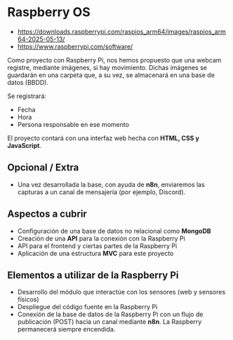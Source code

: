 
# Raspberry OS

- <https://downloads.raspberrypi.com/raspios_arm64/images/raspios_arm64-2025-05-13/>  
- <https://www.raspberrypi.com/software/>  

Como proyecto con Raspberry Pi, nos hemos propuesto que una webcam registre, mediante imágenes, si hay movimiento. Dichas imágenes se guardarán en una carpeta que, a su vez, se almacenará en una base de datos (BBDD).  

Se registrará:  

- Fecha  
- Hora  
- Persona responsable en ese momento  

El proyecto contará con una interfaz web hecha con **HTML, CSS y JavaScript**.  

## Opcional / Extra

- Una vez desarrollada la base, con ayuda de **n8n**, enviaremos las capturas a un canal de mensajería (por ejemplo, Discord).  

## Aspectos a cubrir

- Configuración de una base de datos no relacional como **MongoDB**  
- Creación de una **API** para la conexión con la Raspberry Pi  
- API para el frontend y ciertas partes de la Raspberry Pi  
- Aplicación de una estructura **MVC** para este proyecto  

## Elementos a utilizar de la Raspberry Pi

- Desarrollo del módulo que interactúe con los sensores (web y sensores físicos)  
- Despliegue del código fuente en la Raspberry Pi  
- Conexión de la base de datos de la Raspberry Pi con un flujo de publicación (POST) hacia un canal mediante **n8n**. La Raspberry permanecerá siempre encendida.
